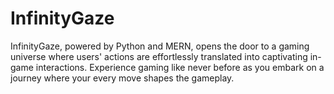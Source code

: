 # InfinityGaze
InfinityGaze, powered by Python and MERN, opens the door to a gaming universe where users' actions are effortlessly translated into captivating in-game interactions. Experience gaming like never before as you embark on a journey where your every move shapes the gameplay.
